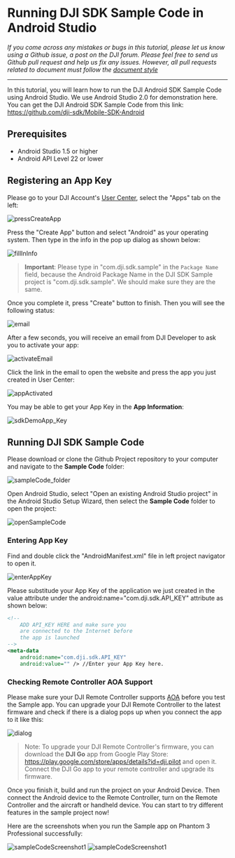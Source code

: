 # Running DJI SDK Sample Code in Android Studio

*If you come across any mistakes or bugs in this tutorial, please let us know using a Github issue, a post on the DJI forum. Please feel free to send us Github pull request and help us fix any issues. However, all pull requests related to document must follow the [document style](https://github.com/dji-sdk/Mobile-SDK-Tutorial/issues/19)*

---

In this tutorial, you will learn how to run the DJI Android SDK Sample Code using Android Studio. We use Android Studio 2.0 for demonstration here. You can get the DJI Android SDK Sample Code from this link: <https://github.com/dji-sdk/Mobile-SDK-Android>

## Prerequisites

- Android Studio 1.5 or higher
- Android API Level 22 or lower

## Registering an App Key

Please go to your DJI Account's [User Center](http://developer.dji.com/en/user/apps/), select the "Apps" tab on the left:

![pressCreateApp](./Images/pressCreateApp.png)

Press the "Create App" button and select "Android" as your operating system. Then type in the info in the pop up dialog as shown below:

![fillInInfo](./Images/fillInInfo.png)

> **Important**: Please type in "com.dji.sdk.sample" in the `Package Name` field, because the Android Package Name in the DJI SDK Sample project is "com.dji.sdk.sample". We should make sure they are the same.

Once you complete it, press "Create" button to finish. Then you will see the following status:

![email](./Images/email.png)

After a few seconds, you will receive an email from DJI Developer to ask you to activate your app:

![activateEmail](./Images/activateEmail.png)

Click the link in the email to open the website and press the app you just created in User Center:

![appActivated](./Images/appActivated.png)

You may be able to get your App Key in the **App Information**:

![sdkDemoApp_Key](./Images/createAppSuccessful_android_en.png)

## Running DJI SDK Sample Code

Please download or clone the Github Project repository to your computer and navigate to the **Sample Code** folder:

![sampleCode_folder](./Images/sampleCode_folder.png)

Open Android Studio, select "Open an existing Android Studio project" in the Android Studio Setup Wizard, then select the **Sample Code** folder to open the project:

![openSampleCode](./Images/openSampleCode.png)

### Entering App Key

Find and double click the "AndroidManifest.xml" file in left project navigator to open it.

![enterAppKey](./Images/enterAppKey.png)

Please substitude your App Key of the application we just created in the value attribute under the android:name="com.dji.sdk.API_KEY" attribute as shown below:

~~~xml
<!--
    ADD API_KEY HERE and make sure you
    are connected to the Internet before
    the app is launched
-->
<meta-data
    android:name="com.dji.sdk.API_KEY"
    android:value="" /> //Enter your App Key here.
~~~

### Checking Remote Controller AOA Support

Please make sure your DJI Remote Controller supports [AOA](https://source.android.com/devices/accessories/protocol.html) before you test the Sample app. You can upgrade your DJI Remote Controller to the latest firmware and check if there is a dialog pops up when you connect the app to it like this:
 
![dialog](./Images/dialog.png)

> Note: To upgrade your DJI Remote Controller's firmware, you can download the **DJI Go** app from Google Play Store: <https://play.google.com/store/apps/details?id=dji.pilot> and open it. Connect the DJI Go app to your remote controller and upgrade its firmware.

Once you finish it, build and run the project on your Android Device. Then connect the Android device to the Remote Controller, turn on the Remote Controller and the aircraft or handheld device. You can start to try different features in the sample project now! 

Here are the screenshots when you run the Sample app on Phantom 3 Professional successfully:

![sampleCodeScreenshot1](./Images/sampleCodeScreenshot1.png)
![sampleCodeScreenshot1](./Images/sampleCodeScreenshot2.png)

